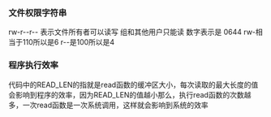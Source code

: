 ### 文件权限字符串
rw-r--r--  表示文件所有者可以读写  组和其他用户只能读
数字表示是  0644   rw-相当于110所以是6 r--是100所以是4

### 程序执行效率
代码中的READ_LEN的指就是read函数的缓冲区大小，每次读取的最大长度的值会影响到程序的效率，因为READ_LEN的值越小那么，执行read函数的次数越多，一次read函数是一次系统调用，这样就会影响到系统的效率



